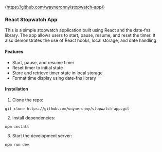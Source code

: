 (https://github.com/wayneronny/stopwatch-app/)

### React Stopwatch App
This is a simple stopwatch application built using React and the date-fns library. The app allows users to start, pause, resume, and reset the timer. It also demonstrates the use of React hooks, local storage, and date handling.

#### Features
* Start, pause, and resume timer
* Reset timer to initial state
* Store and retrieve timer state in local storage
* Format time display using date-fns library

#### Installation
1. Clone the repo:
```
git clone https://github.com/wayneronny/stopwatch-app.git
```
2. Install dependencies:
```
npm install
```
3. Start the development server:
```
npm run dev
```
